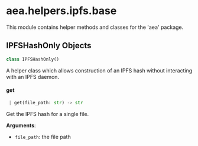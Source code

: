 <a name=".aea.helpers.ipfs.base"></a>
# aea.helpers.ipfs.base

This module contains helper methods and classes for the 'aea' package.

<a name=".aea.helpers.ipfs.base.IPFSHashOnly"></a>
## IPFSHashOnly Objects

```python
class IPFSHashOnly()
```

A helper class which allows construction of an IPFS hash without interacting with an IPFS daemon.

<a name=".aea.helpers.ipfs.base.IPFSHashOnly.get"></a>
#### get

```python
 | get(file_path: str) -> str
```

Get the IPFS hash for a single file.

**Arguments**:

- `file_path`: the file path

